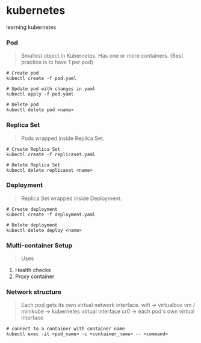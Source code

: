 # kubernetes
learning kubernetes

### Pod
> Smallest object in Kubernetes. Has one or more containers. (Best practice is to have 1 per pod)
```
# Create pod
kubectl create -f pod.yaml
```
```
# Update pod with changes in yaml
kubectl apply -f pod.yaml
```
```
# Delete pod
kubectl delete pod <name>
```

### Replica Set
> Pods wrapped inside Replica Set.
```
# Create Replica Set
kubectl create -f replicaset.yaml
```
```
# Delete Replica Set
kubectl delete replicaset <name>
```

### Deployment
> Replica Set wrapped inside Deployment.
```
# Create deployment
kubectl create -f deployment.yaml
```
```
# Delete deployment
kubectl delete deploy <name>
```

### Multi-container Setup
> Uses
1. Health checks
2. Proxy container


### Network structure
> Each pod gets its own virtual network interface. 
> wifi -> virtualbox vm / minikube -> kubernetes virtual interface cr0 -> each pod's own virtual interface

```
# connect to a container with container name
kubectl exec -it <pod_name> -c <container_name> -- <command>
```